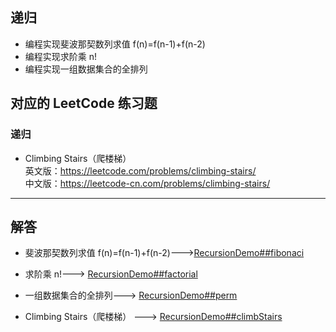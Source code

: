 ## 递归
- 编程实现斐波那契数列求值 f(n)=f(n-1)+f(n-2)
- 编程实现求阶乘 n!
- 编程实现一组数据集合的全排列

## 对应的 LeetCode 练习题
### 递归
 -  Climbing Stairs（爬楼梯）    
英文版：https://leetcode.com/problems/climbing-stairs/  
中文版：https://leetcode-cn.com/problems/climbing-stairs/   

-----
## 解答
-   斐波那契数列求值 f(n)=f(n-1)+f(n-2)--->[RecursionDemo##fibonaci](https://github.com/GavinAlison/leetcode/tree/master/algorithm/src/main/java/com/alison/RecursionDemo.java)
-   求阶乘 n!---> [RecursionDemo##factorial](https://github.com/GavinAlison/leetcode/tree/master/algorithm/src/main/java/com/alison/RecursionDemo.java)
-   一组数据集合的全排列---> [RecursionDemo##perm](https://github.com/GavinAlison/leetcode/tree/master/algorithm/src/main/java/com/alison/RecursionDemo.java)

-  Climbing Stairs（爬楼梯）  --->  [RecursionDemo##climbStairs](https://github.com/GavinAlison/leetcode/tree/master/algorithm/src/main/java/com/alison/RecursionDemo.java)


